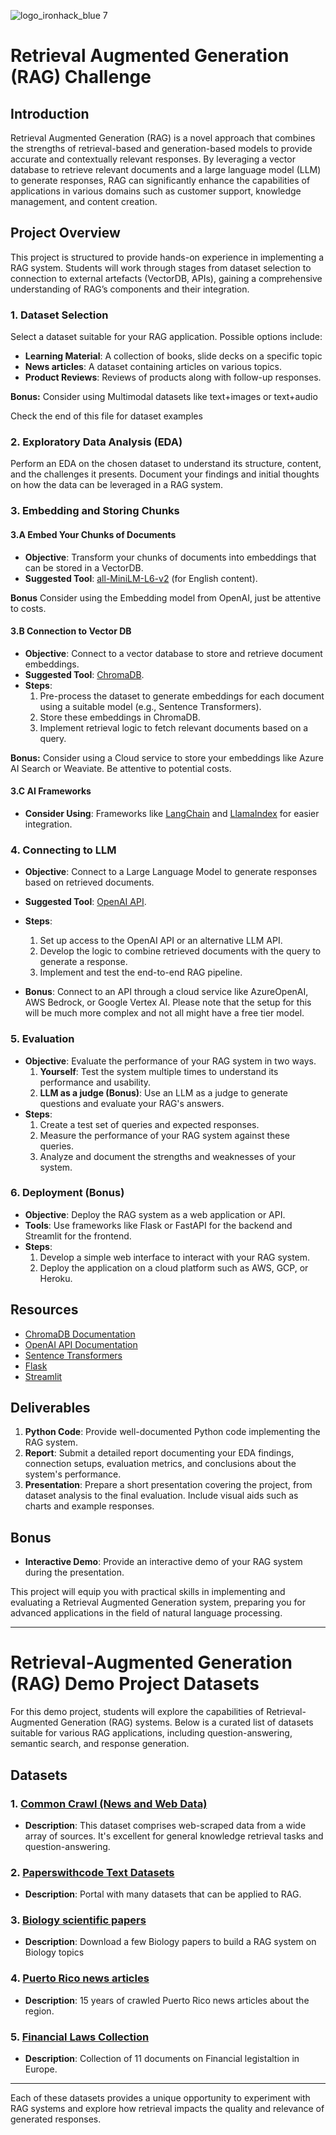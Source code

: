 ![logo_ironhack_blue 7](https://user-images.githubusercontent.com/23629340/40541063-a07a0a8a-601a-11e8-91b5-2f13e4e6b441.png)

# Retrieval Augmented Generation (RAG) Challenge

## Introduction
Retrieval Augmented Generation (RAG) is a novel approach that combines the strengths of retrieval-based and generation-based models to provide accurate and contextually relevant responses. By leveraging a vector database to retrieve relevant documents and a large language model (LLM) to generate responses, RAG can significantly enhance the capabilities of applications in various domains such as customer support, knowledge management, and content creation.

## Project Overview

This project is structured to provide hands-on experience in implementing a RAG system. Students will work through stages from dataset selection to connection to external artefacts (VectorDB, APIs), gaining a comprehensive understanding of RAG’s components and their integration.

### 1. Dataset Selection

Select a dataset suitable for your RAG application. Possible options include:
- **Learning Material**: A collection of books, slide decks on a specific topic
- **News articles**: A dataset containing articles on various topics.
- **Product Reviews**: Reviews of products along with follow-up responses.

**Bonus:** Consider using Multimodal datasets like text+images or text+audio

Check the end of this file for dataset examples

### 2. Exploratory Data Analysis (EDA)
Perform an EDA on the chosen dataset to understand its structure, content, and the challenges it presents. Document your findings and initial thoughts on how the data can be leveraged in a RAG system.

### 3. Embedding and Storing Chunks

#### 3.A Embed Your Chunks of Documents
- **Objective**: Transform your chunks of documents into embeddings that can be stored in a VectorDB.
- **Suggested Tool**: [all-MiniLM-L6-v2](https://huggingface.co/sentence-transformers/all-MiniLM-L6-v2) (for English content).

**Bonus** Consider using the Embedding model from OpenAI, just be attentive to costs.

#### 3.B Connection to Vector DB
- **Objective**: Connect to a vector database to store and retrieve document embeddings.
- **Suggested Tool**: [ChromaDB](https://www.trychroma.com/).
- **Steps**:
  1. Pre-process the dataset to generate embeddings for each document using a suitable model (e.g., Sentence Transformers).
  2. Store these embeddings in ChromaDB.
  3. Implement retrieval logic to fetch relevant documents based on a query.

**Bonus:** Consider using a Cloud service to store your embeddings like Azure AI Search or Weaviate. Be attentive to potential costs.

#### 3.C AI Frameworks
- **Consider Using**: Frameworks like [LangChain](https://python.langchain.com/docs/integrations/vectorstores/chroma) and [LlamaIndex](https://gpt-index.readthedocs.io/en/latest/examples/vector_stores/ChromaIndexDemo.html) for easier integration.

### 4. Connecting to LLM
- **Objective**: Connect to a Large Language Model to generate responses based on retrieved documents.
- **Suggested Tool**: [OpenAI API](https://platform.openai.com/docs/api-reference/introduction).
- **Steps**:
  1. Set up access to the OpenAI API or an alternative LLM API.
  2. Develop the logic to combine retrieved documents with the query to generate a response.
  3. Implement and test the end-to-end RAG pipeline.

- **Bonus**: Connect to an API through a cloud service like AzureOpenAI, AWS Bedrock, or Google Vertex AI. Please note that the setup for this will be much more complex and not all might have a free tier model.

### 5. Evaluation
- **Objective**: Evaluate the performance of your RAG system in two ways.
  1. **Yourself**: Test the system multiple times to understand its performance and usability.
  2. **LLM as a judge (Bonus)**: Use an LLM as a judge to generate questions and evaluate your RAG's answers.
- **Steps**:
  1. Create a test set of queries and expected responses.
  2. Measure the performance of your RAG system against these queries.
  3. Analyze and document the strengths and weaknesses of your system.

### 6. Deployment (Bonus)
- **Objective**: Deploy the RAG system as a web application or API.
- **Tools**: Use frameworks like Flask or FastAPI for the backend and Streamlit for the frontend.
- **Steps**:
  1. Develop a simple web interface to interact with your RAG system.
  2. Deploy the application on a cloud platform such as AWS, GCP, or Heroku.

## Resources
- [ChromaDB Documentation](https://www.trychroma.com/docs)
- [OpenAI API Documentation](https://platform.openai.com/docs/api-reference/introduction)
- [Sentence Transformers](https://www.sbert.net/)
- [Flask](https://flask.palletsprojects.com/)
- [Streamlit](https://streamlit.io/)

## Deliverables
1. **Python Code**: Provide well-documented Python code implementing the RAG system.
2. **Report**: Submit a detailed report documenting your EDA findings, connection setups, evaluation metrics, and conclusions about the system's performance.
3. **Presentation**: Prepare a short presentation covering the project, from dataset analysis to the final evaluation. Include visual aids such as charts and example responses.

## Bonus
- **Interactive Demo**: Provide an interactive demo of your RAG system during the presentation.

This project will equip you with practical skills in implementing and evaluating a Retrieval Augmented Generation system, preparing you for advanced applications in the field of natural language processing.

---

# Retrieval-Augmented Generation (RAG) Demo Project Datasets

For this demo project, students will explore the capabilities of Retrieval-Augmented Generation (RAG) systems. Below is a curated list of datasets suitable for various RAG applications, including question-answering, semantic search, and response generation.

## Datasets

### 1. [Common Crawl (News and Web Data)](https://github.com/commoncrawl/)
   - **Description**: This dataset comprises web-scraped data from a wide array of sources. It's excellent for general knowledge retrieval tasks and question-answering.

### 2. [Paperswithcode Text Datasets](https://paperswithcode.com/datasets?mod=texts&page=1)
   - **Description**: Portal with many datasets that can be applied to RAG.

### 3. [Biology scientific papers](https://www.researchgate.net/topic/Biological-Science/publications)
- **Description**: Download a few Biology papers to build a RAG system on Biology topics

### 4. [Puerto Rico news articles](https://github.com/ironhack-labs/project-5-2-genai-rag/data)
- **Description**: 15 years of crawled Puerto Rico news articles about the region.

### 5. [Financial Laws Collection](https://github.com/ironhack-labs/project-5-2-genai-rag/data)
- **Description**: Collection of 11 documents on Financial legistaltion in Europe.

---

Each of these datasets provides a unique opportunity to experiment with RAG systems and explore how retrieval impacts the quality and relevance of generated responses.
